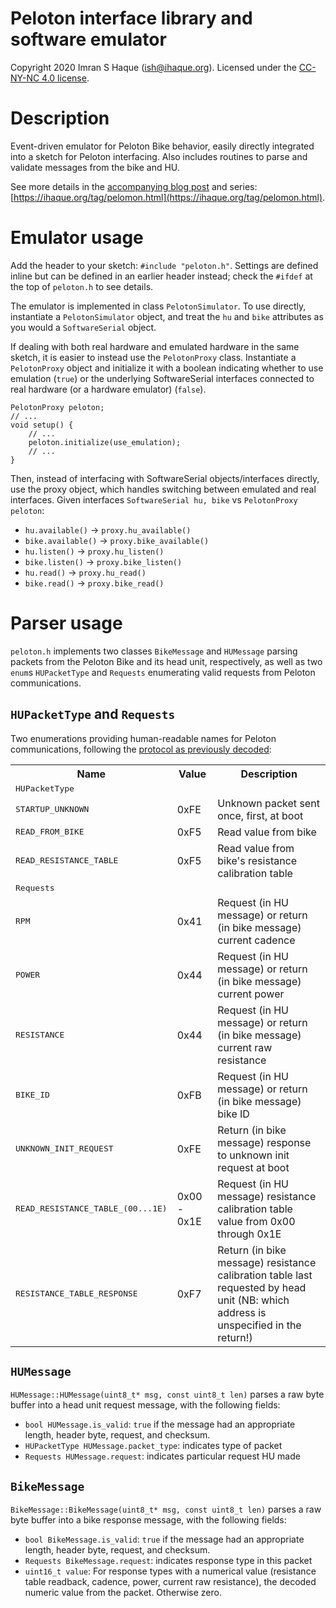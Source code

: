 # Peloton interface library and software emulator

Copyright 2020 Imran S Haque (ish@ihaque.org). Licensed under the
[CC-NY-NC 4.0 license](https://creativecommons.org/licenses/by-nc/4.0/).

# Description

Event-driven emulator for Peloton Bike behavior, easily directly integrated into
a sketch for Peloton interfacing. Also includes routines to parse and validate
messages from the bike and HU.

See more details in the
[accompanying blog post](https://ihaque.org/posts/2020/12/26/pelomon-part-ii-emulating-peloton) and series:
[https://ihaque.org/tag/pelomon.html](https://ihaque.org/tag/pelomon.html).

# Emulator usage

Add the header to your sketch: `#include "peloton.h"`. Settings are defined inline but can be
defined in an earlier header instead; check the `#ifdef` at the top of `peloton.h` to see details.

The emulator is implemented in class `PelotonSimulator`. To use directly, instantiate a `PelotonSimulator`
object, and treat the `hu` and `bike` attributes as you would a `SoftwareSerial` object.

If dealing with both real hardware and emulated hardware in the same sketch, it is easier to instead
use the `PelotonProxy` class.  Instantiate a `PelotonProxy` object and initialize it with a boolean
indicating whether to use emulation (`true`) or the underlying SoftwareSerial interfaces connected
to real hardware (or a hardware emulator) (`false`).

```
PelotonProxy peloton;
// ...
void setup() {
    // ...
    peloton.initialize(use_emulation);  
    // ...
}
```

Then, instead of interfacing with SoftwareSerial objects/interfaces directly, use the proxy object, which
handles switching between emulated and real interfaces. Given interfaces `SoftwareSerial hu, bike` vs
`PelotonProxy peloton`:

- `hu.available()` -> `proxy.hu_available()`
- `bike.available()` -> `proxy.bike_available()`
- `hu.listen()` -> `proxy.hu_listen()`
- `bike.listen()` -> `proxy.bike_listen()`
- `hu.read()` -> `proxy.hu_read()`
- `bike.read()` -> `proxy.bike_read()`

# Parser usage

`peloton.h` implements two classes `BikeMessage` and `HUMessage` parsing packets from the Peloton Bike and
its head unit, respectively, as well as two `enum`s `HUPacketType` and `Requests` enumerating valid requests
from Peloton communications.

## `HUPacketType` and `Requests`
Two enumerations providing human-readable names for Peloton communications, following the
[protocol as previously decoded](https://ihaque.org/posts/2020/10/15/pelomon-part-i-decoding-peloton/):

<table>
<tr><th>Name</th><th>Value</th><th>Description</th></tr>
<tr><td colspan="3"><tt>HUPacketType</tt></td></tr>
<tr><td><tt>STARTUP_UNKNOWN</tt></td><td>0xFE</td><td>Unknown packet sent once, first, at boot</td></tr>
<tr><td><tt>READ_FROM_BIKE</tt></td><td>0xF5</td><td>Read value from bike</td></tr>
<tr><td><tt>READ_RESISTANCE_TABLE</tt></td><td>0xF5</td><td>Read value from bike's resistance calibration table</td></tr>
<tr><td colspan="3"><tt>Requests</tt></td></tr>
<tr><td><tt>RPM</tt></td><td>0x41</td><td>Request (in HU message) or return (in bike message) current cadence</td></tr>
<tr><td><tt>POWER</tt></td><td>0x44</td><td>Request (in HU message) or return (in bike message) current power</td></tr>
<tr><td><tt>RESISTANCE</tt></td><td>0x44</td><td>Request (in HU message) or return (in bike message) current raw resistance</td></tr>
<tr><td><tt>BIKE_ID</tt></td><td>0xFB</td><td>Request (in HU message) or return (in bike message) bike ID</td></tr>
<tr><td><tt>UNKNOWN_INIT_REQUEST</tt></td><td>0xFE</td><td>Return (in bike message) response to unknown init request at boot</td></tr>
<tr><td><tt>READ_RESISTANCE_TABLE_(00...1E)</tt></td><td>0x00 - 0x1E</td><td>Request (in HU message) resistance calibration table value from 0x00 through 0x1E</td></tr>
<tr><td><tt>RESISTANCE_TABLE_RESPONSE</tt></td><td>0xF7</td><td>Return (in bike message) resistance calibration table last requested by head unit (NB: which address is unspecified in the return!)</td></tr>
</table>

## `HUMessage`
`HUMessage::HUMessage(uint8_t* msg, const uint8_t len)` parses a raw byte buffer into a head unit request message,
with the following fields:

- `bool HUMessage.is_valid`: `true` if the message had an appropriate length, header byte, request, and checksum.
- `HUPacketType HUMessage.packet_type`: indicates type of packet
- `Requests HUMessage.request`: indicates particular request HU made

## `BikeMessage`
`BikeMessage::BikeMessage(uint8_t* msg, const uint8_t len)` parses a raw byte buffer into a bike response message,
with the following fields:

- `bool BikeMessage.is_valid`: `true` if the message had an appropriate length, header byte, request, and checksum.
- `Requests BikeMessage.request`: indicates response type in this packet
- `uint16_t value`: For response types with a numerical value (resistance table readback, cadence, power, current
  raw resistance), the decoded numeric value from the packet. Otherwise zero.
